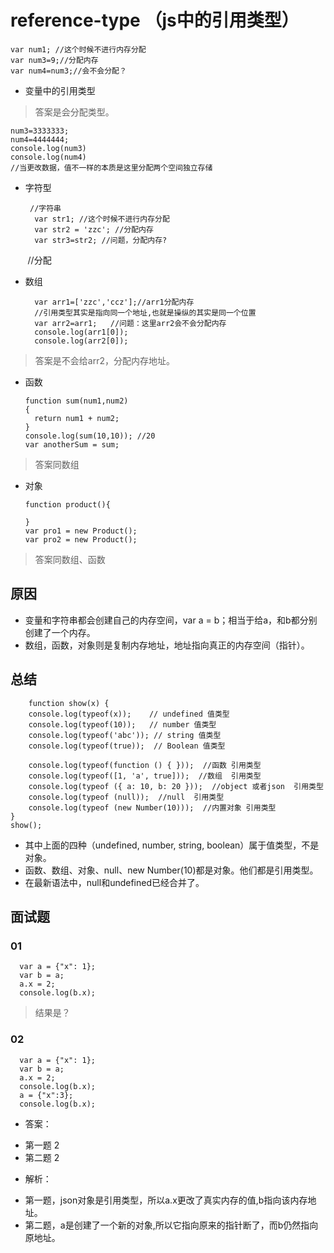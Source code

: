 # reference-type （js中的引用类型）
  
    var num1; //这个时候不进行内存分配
    var num3=9;//分配内存
    var num4=num3;//会不会分配？
    
- 变量中的引用类型
> 答案是会分配类型。

    num3=3333333;
    num4=4444444;
    console.log(num3)
    console.log(num4) 
    //当更改数据，值不一样的本质是这里分配两个空间独立存储
- 字符型
        
       //字符串
        var str1; //这个时候不进行内存分配
        var str2 = 'zzc'; //分配内存
        var str3=str2; //问题，分配内存?
        //分配

- 数组
    
        var arr1=['zzc','ccz'];//arr1分配内存
        //引用类型其实是指向同一个地址,也就是操纵的其实是同一个位置
        var arr2=arr1;   //问题：这里arr2会不会分配内存
        console.log(arr1[0]);
        console.log(arr2[0]);
> 答案是不会给arr2，分配内存地址。
- 函数
  
  
      function sum(num1,num2)
      {
        return num1 + num2;
      }
      console.log(sum(10,10)); //20
      var anotherSum = sum;
> 答案同数组
- 对象
  
      function product(){

      }
      var pro1 = new Product();
      var pro2 = new Product();
> 答案同数组、函数
## 原因
- 变量和字符串都会创建自己的内存空间，var a = b；相当于给a，和b都分别创建了一个内存。
- 数组，函数，对象则是复制内存地址，地址指向真正的内存空间（指针）。
## 总结
    
        function show(x) {
        console.log(typeof(x));    // undefined 值类型
        console.log(typeof(10));   // number 值类型
        console.log(typeof('abc')); // string 值类型
        console.log(typeof(true));  // Boolean 值类型
        
        console.log(typeof(function () { }));  //函数 引用类型
        console.log(typeof([1, 'a', true]));  //数组  引用类型
        console.log(typeof ({ a: 10, b: 20 }));  //object 或者json  引用类型
        console.log(typeof (null));  //null  引用类型
        console.log(typeof (new Number(10)));  //内置对象 引用类型
    }
    show();
- 其中上面的四种（undefined, number, string, boolean）属于值类型，不是对象。
- 函数、数组、对象、null、new Number(10)都是对象。他们都是引用类型。
- 在最新语法中，null和undefined已经合并了。
## 面试题
### 01
      var a = {"x": 1};
      var b = a;
      a.x = 2;
      console.log(b.x);
> 结果是？
### 02
      var a = {"x": 1};
      var b = a;
      a.x = 2;
      console.log(b.x);
      a = {"x":3};
      console.log(b.x);
- 答案：
* 第一题 2
* 第二题 2
- 解析：
* 第一题，json对象是引用类型，所以a.x更改了真实内存的值,b指向该内存地址。
* 第二题，a是创建了一个新的对象,所以它指向原来的指针断了，而b仍然指向原地址。
